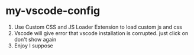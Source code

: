 # my-vscode-config
1. Use Custom CSS and JS Loader Extension to load custom js and css
2. Vscode will give error that vscode installation is corrupted. just click on don't show again
3. Enjoy I suppose
